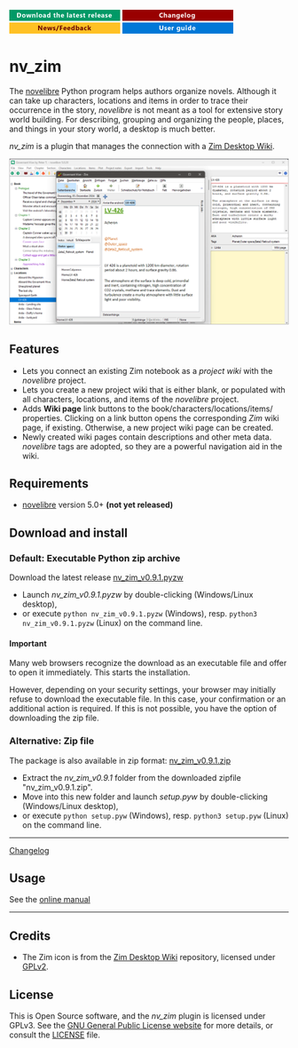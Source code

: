 [![Download the latest release](docs/img/download-button.png)](https://github.com/peter88213/nv_zim/raw/main/dist/nv_zim_v0.9.1.pyzw)
[![Changelog](docs/img/changelog-button.png)](docs/changelog.md)
[![News/Feedback](docs/img/news-button.png)](https://github.com/peter88213/novelibre/discussions)
[![Online help](docs/img/help-button.png)](https://peter88213.github.io/nvhelp-en/nv_zim/)


# nv_zim

The [novelibre](https://github.com/peter88213/novelibre/) Python program helps authors organize novels.
Although it can take up characters, locations and items in order to trace their occurrence in the story,
*novelibre* is not meant as a tool for extensive story world building. 
For describing, grouping and organizing the people, places, and things in your story world, a desktop is much better.

*nv_zim* is a plugin that manages the connection with a [Zim Desktop Wiki](https://zim-wiki.org/).

![Screenshot](docs/Screenshots/screen01.png)

## Features

- Lets you connect an existing Zim notebook as a *project wiki* with the *novelibre* project.
- Lets you create a new project wiki that is either blank, or populated with all
  characters, locations, and items of the *novelibre* project.
- Adds **Wiki page** link buttons to the book/characters/locations/items/ properties.
  Clicking on a link button opens the corresponding *Zim* wiki page, if existing. 
  Otherwise, a new project wiki page can be created. 
- Newly created wiki pages contain descriptions and other meta data. 
  *novelibre* tags are adopted, so they are a powerful navigation aid in the wiki.

## Requirements

- [novelibre](https://github.com/peter88213/novelibre/) version 5.0+ **(not yet released)**

## Download and install

### Default: Executable Python zip archive

Download the latest release [nv_zim_v0.9.1.pyzw](https://github.com/peter88213/nv_zim/raw/main/dist/nv_zim_v0.9.1.pyzw)

- Launch *nv_zim_v0.9.1.pyzw* by double-clicking (Windows/Linux desktop),
- or execute `python nv_zim_v0.9.1.pyzw` (Windows), resp. `python3 nv_zim_v0.9.1.pyzw` (Linux) on the command line.

#### Important

Many web browsers recognize the download as an executable file and offer to open it immediately. 
This starts the installation.

However, depending on your security settings, your browser may 
initially  refuse  to download the executable file. 
In this case, your confirmation or an additional action is required. 
If this is not possible, you have the option of downloading 
the zip file. 


### Alternative: Zip file

The package is also available in zip format: [nv_zim_v0.9.1.zip](https://github.com/peter88213/nv_zim/raw/main/dist/nv_zim_v0.9.1.zip)

- Extract the *nv_zim_v0.9.1* folder from the downloaded zipfile "nv_zim_v0.9.1.zip".
- Move into this new folder and launch *setup.pyw* by double-clicking (Windows/Linux desktop), 
- or execute `python setup.pyw` (Windows), resp. `python3 setup.pyw` (Linux) on the command line.

---

[Changelog](docs/changelog.md)

## Usage

See the [online manual](https://peter88213.github.io/nvhelp-en/nv_zim/)

---

## Credits

- The Zim icon is from the [Zim Desktop Wiki](https://github.com/zim-desktop-wiki/zim-desktop-wiki) repository, 
  licensed under [GPLv2](https://www.gnu.org/licenses/gpl-2.0.en.html).

## License

This is Open Source software, and the *nv_zim* plugin is licensed under GPLv3. See the
[GNU General Public License website](https://www.gnu.org/licenses/gpl-3.0.en.html) for more
details, or consult the [LICENSE](https://github.com/peter88213/nv_zim/blob/main/LICENSE) file.
